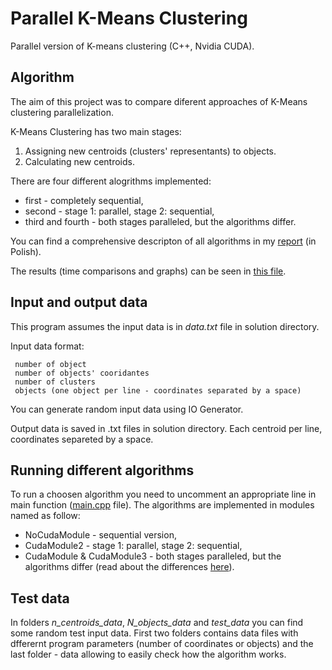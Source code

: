 # Parallel K-Means Clustering
Parallel version of K-means clustering (C++, Nvidia CUDA).

## Algorithm
The aim of this project was to compare diferent approaches of K-Means clustering parallelization. 

K-Means Clustering has two main stages:
1. Assigning new centroids (clusters' representants) to objects.
2. Calculating new centroids. 

There are four different alogrithms implemented:
* first - completely sequential,
* second - stage 1: parallel, stage 2: sequential,
* third and fourth - both stages paralleled, but the algorithms differ. 

You can find a comprehensive descripton of all algorithms in my [report](KMeans_description.pdf) (in Polish). 

The results (time comparisons and graphs) can be seen in [this file](KMeans_results_comparison.xlsx). 

## Input and output data
This program assumes the input data is in *data.txt* file in solution directory.

Input data format:
```
 number of object
 number of objects' cooridantes
 number of clusters
 objects (one object per line - coordinates separated by a space)
```

You can generate random input data using IO Generator.

Output data is saved in .txt files in solution directory. Each centroid per line, coordinates separeted by a space.

## Running different algorithms
To run a choosen algorithm you need to uncomment an appropriate line in main function ([main.cpp](KMeans2/main.cpp) file). The algorithms are implemented in modules named as follow:
* NoCudaModule - sequential version,
* CudaModule2 -  stage 1: parallel, stage 2: sequential,
* CudaModule & CudaModule3 - both stages paralleled, but the algorithms differ (read about the differences [here](KMeans_description.pdf)).

## Test data
In folders *n_centroids_data*, *N_objects_data* and *test_data* you can find some random test input data. First two folders contains data files with dfferernt program parameters (number of coordinates or objects) and the last folder - data allowing to easily check how the algorithm works. 
